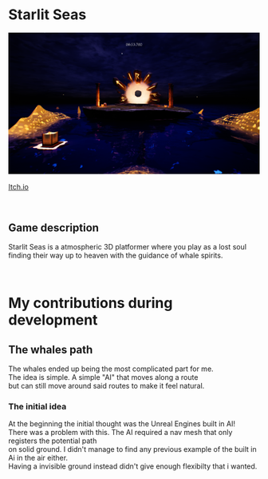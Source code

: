 # Starlit Seas
<img src="Images/StarlitSeas1.png" width = 800 />

 [Itch.io](https://yrgo-game-creator.itch.io/starlit-seas)

<br/>

## Game description
Starlit Seas is a atmospheric 3D platformer where you play as a lost soul finding their way up to heaven with the guidance of whale spirits.

<br/>

# My contributions during development

## The whales path
The whales ended up being the most complicated part for me.
<br/> 
The idea is simple. A simple "AI" that moves along a route 
<br/> 
but can still move around said routes to make it feel natural.
<br/> 

### The initial idea
At the beginning the initial thought was the Unreal Engines built in AI!
<br/> 
There was a problem with this. The AI required a nav mesh that only registers the potential path
<br/> 
on solid ground. I didn't manage to find any previous example of the built in Ai in the air either.
<br/> 
Having a invisible ground instead didn't give enough flexibilty that i wanted.
